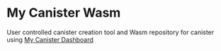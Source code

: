 # My Canister Wasm

User controlled canister creation tool and Wasm repository for canister using [My Canister Dashboard](https://github.com/Web3NL/my-canister-dapp)
